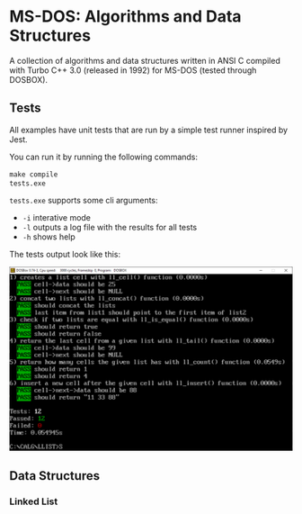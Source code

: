 # MS-DOS: Algorithms and Data Structures

A collection of algorithms and data structures written in ANSI C compiled with Turbo C++ 3.0 (released in 1992) for MS-DOS (tested through DOSBOX).

## Tests

All examples have unit tests that are run by a simple test runner inspired by Jest.

You can run it by running the following commands:

```
make compile
tests.exe
```

`tests.exe` supports some cli arguments:
- `-i` interative mode
- `-l` outputs a log file with the results for all tests
- `-h` shows help

The tests output look like this:

![Test Runner running the DOSBOX](IMAGES/tests.png)

## Data Structures

### Linked List
